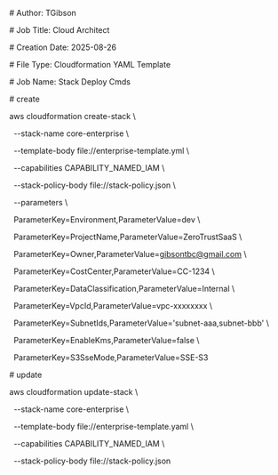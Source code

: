 \# Author: TGibson

\# Job Title: Cloud Architect

\# Creation Date: 2025-08-26

\# File Type: Cloudformation YAML Template

\# Job Name: Stack Deploy Cmds





\# create

aws cloudformation create-stack \\

  --stack-name core-enterprise \\

  --template-body file://enterprise-template.yml \\

  --capabilities CAPABILITY\_NAMED\_IAM \\

  --stack-policy-body file://stack-policy.json \\

  --parameters \\

      ParameterKey=Environment,ParameterValue=dev \\

      ParameterKey=ProjectName,ParameterValue=ZeroTrustSaaS \\

      ParameterKey=Owner,ParameterValue=gibsontbc@gmail.com \\

      ParameterKey=CostCenter,ParameterValue=CC-1234 \\

      ParameterKey=DataClassification,ParameterValue=Internal \\

      ParameterKey=VpcId,ParameterValue=vpc-xxxxxxxx \\

      ParameterKey=SubnetIds,ParameterValue='subnet-aaa,subnet-bbb' \\

      ParameterKey=EnableKms,ParameterValue=false \\

      ParameterKey=S3SseMode,ParameterValue=SSE-S3



\# update

aws cloudformation update-stack \\

  --stack-name core-enterprise \\

  --template-body file://enterprise-template.yaml \\

  --capabilities CAPABILITY\_NAMED\_IAM \\

  --stack-policy-body file://stack-policy.json

